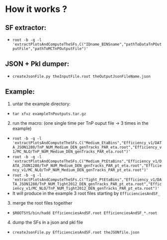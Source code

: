 # How it works ? 
## SF extractor:
   * ` root -b -q -l 'extractPlotsAndComputeTheSFs.C("IDname_BINSname","pathToDataTnPOutputFile","pathToMCTnPOutputFile")' `

## JSON + Pkl dumper:
   * `createJsonFile.py theInputFile.root theOutputJsonFileName.json`

## Example:

  1. untar the example directory: 
   * `tar xfvz exampleTnPoutputs.tar.gz`
  2. run the macro: (one single time per TnP ouput file -> 3 times in the example) 
   * `root -b -q -l 'extractPlotsAndComputeTheSFs.C("Medium_EtaBins","Efficiency_v1/DATA_JSON1280/TnP_NUM_Medium_DEN_genTracks_PAR_eta.root","Efficiency_v1/MC_NLO/TnP_NUM_Medium_DEN_genTracks_PAR_eta.root")'`
   * `root -b -q -l 'extractPlotsAndComputeTheSFs.C("Medium_PtEtaBins","Efficiency_v1/DATA_JSON1280/TnP_NUM_Medium_DEN_genTracks_PAR_pt_eta.root","Efficiency_v1/MC_NLO/TnP_NUM_Medium_DEN_genTracks_PAR_pt_eta.root")'`
   * `root -b -q -l 'extractPlotsAndComputeTheSFs.C("Tight_PtEtaBins","Efficiency_v1/DATA_JSON1280/TnP_NUM_Tight2012_DEN_genTracks_PAR_pt_eta.root","Efficiency_v1/MC_NLO/TnP_NUM_Tight2012_DEN_genTracks_PAR_pt_eta.root")'`
   * It will produce in the example 3 root files starting by `EfficienciesAndSF_`
  3. merge the root files togeither
   * `$ROOTSYS/bin/hadd EfficienciesAndSF.root EfficienciesAndSF_*.root`
  4. dump the SFs in a json and pkl file
   * `createJsonFile.py EfficienciesAndSF.root theJSONfile.json`


